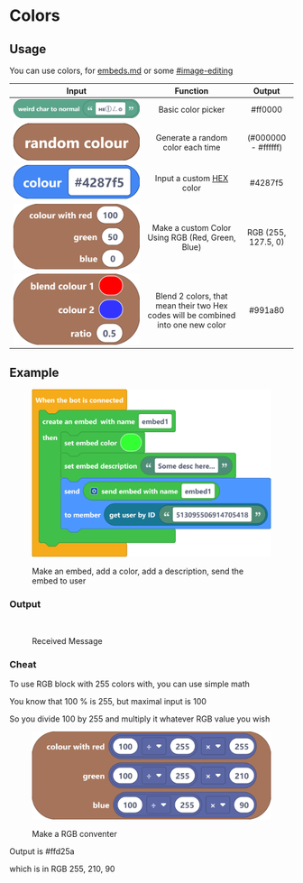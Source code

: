 # Colors

## Usage

You can use colors, for [embeds.md](../discord/embeds.md "mention") or some [#image-editing](../functions/files/images.md#image-editing "mention")&#x20;

|                                         Input                                         |                                      Function                                     |        Output       |
| :-----------------------------------------------------------------------------------: | :-------------------------------------------------------------------------------: | :-----------------: |
|     <img src="../../.gitbook/assets/screenshot (50).png" alt="" data-size="line">     |                                 Basic color picker                                |       #ff0000       |
|   <img src="../../.gitbook/assets/screenshot (51).png" alt="" data-size="original">   |                         Generate a random color each time                         | (#000000 - #ffffff) |
|   <img src="../../.gitbook/assets/screenshot (52).png" alt="" data-size="original">   |                Input a custom [HEX](https://g.co/kgs/7MwFUq) color                |       #4287f5       |
| <img src="../../.gitbook/assets/screenshot (53) (1).png" alt="" data-size="original"> |                  Make a custom Color Using RGB (Red, Green, Blue)                 | RGB (255, 127.5, 0) |
| <img src="../../.gitbook/assets/screenshot (55) (1).png" alt="" data-size="original"> | Blend 2 colors, that mean their two Hex codes will be combined into one new color |       #991a80       |

## Example

<figure><img src="../../.gitbook/assets/screenshot (56).png" alt=""><figcaption><p>Make an embed, add a color, add a description, send the embed to user</p></figcaption></figure>

### Output

<figure><img src="../../.gitbook/assets/Snímek obrazovky 2022-10-10 215139.png" alt=""><figcaption><p>Received Message</p></figcaption></figure>

### Cheat

To use RGB block with 255 colors with, you can use simple math

You know that 100 % is 255, but maximal input is 100

So you divide 100 by 255 and multiply it whatever RGB value you wish

<figure><img src="../../.gitbook/assets/screenshot (57) (1).png" alt=""><figcaption><p>Make a RGB conventer</p></figcaption></figure>

Output is #ffd25a

which is in RGB 255, 210, 90



​
